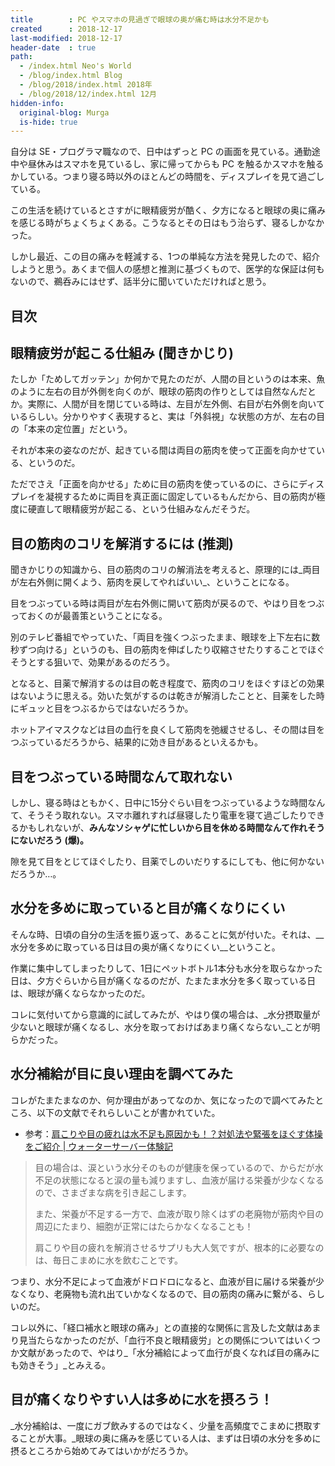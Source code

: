 ```yaml
---
title        : PC やスマホの見過ぎで眼球の奥が痛む時は水分不足かも
created      : 2018-12-17
last-modified: 2018-12-17
header-date  : true
path:
  - /index.html Neo's World
  - /blog/index.html Blog
  - /blog/2018/index.html 2018年
  - /blog/2018/12/index.html 12月
hidden-info:
  original-blog: Murga
  is-hide: true
---
```


自分は SE・プログラマ職なので、日中はずっと PC の画面を見ている。通勤途中や昼休みはスマホを見ているし、家に帰ってからも PC を触るかスマホを触るかしている。つまり寝る時以外のほとんどの時間を、ディスプレイを見て過ごしている。

この生活を続けているとさすがに眼精疲労が酷く、夕方になると眼球の奥に痛みを感じる時がちょくちょくある。こうなるとその日はもう治らず、寝るしかなかった。

しかし最近、この目の痛みを軽減する、1つの単純な方法を発見したので、紹介しようと思う。あくまで個人の感想と推測に基づくもので、医学的な保証は何もないので、鵜呑みにはせず、話半分に聞いていただければと思う。

## 目次

## 眼精疲労が起こる仕組み (聞きかじり)

たしか「ためしてガッテン」か何かで見たのだが、人間の目というのは本来、魚のように左右の目が外側を向くのが、眼球の筋肉の作りとしては自然なんだとか。実際に、人間が目を閉じている時は、左目が左外側、右目が右外側を向いているらしい。分かりやすく表現すると、実は「外斜視」な状態の方が、左右の目の「本来の定位置」だという。

それが本来の姿なのだが、起きている間は両目の筋肉を使って正面を向かせている、というのだ。

ただでさえ「正面を向かせる」ために目の筋肉を使っているのに、さらにディスプレイを凝視するために両目を真正面に固定しているもんだから、目の筋肉が極度に硬直して眼精疲労が起こる、という仕組みなんだそうだ。

## 目の筋肉のコリを解消するには (推測)

聞きかじりの知識から、目の筋肉のコリの解消法を考えると、原理的には_両目が左右外側に開くよう、筋肉を戻してやればいい_、ということになる。

目をつぶっている時は両目が左右外側に開いて筋肉が戻るので、やはり目をつぶっておくのが最善策ということになる。

別のテレビ番組でやっていた、「両目を強くつぶったまま、眼球を上下左右に数秒ずつ向ける」というのも、目の筋肉を伸ばしたり収縮させたりすることでほぐそうとする狙いで、効果があるのだろう。

となると、目薬で解消するのは目の乾き程度で、筋肉のコリをほぐすほどの効果はないように思える。効いた気がするのは乾きが解消したことと、目薬をした時にギュッと目をつぶるからではないだろうか。

ホットアイマスクなどは目の血行を良くして筋肉を弛緩させるし、その間は目をつぶっているだろうから、結果的に効き目があるといえるかも。

## 目をつぶっている時間なんて取れない

しかし、寝る時はともかく、日中に15分ぐらい目をつぶっているような時間なんて、そうそう取れない。スマホ離れすれば昼寝したり電車を寝て過ごしたりできるかもしれないが、__みんなソシャゲに忙しいから目を休める時間なんて作れそうにないだろう (爆)。__

隙を見て目をとじてほぐしたり、目薬でしのいだりするにしても、他に何かないだろうか…。

## 水分を多めに取っていると目が痛くなりにくい

そんな時、日頃の自分の生活を振り返って、あることに気が付いた。それは、__水分を多めに取っている日は目の奥が痛くなりにくい__ということ。

作業に集中してしまったりして、1日にペットボトル1本分も水分を取らなかった日は、夕方ぐらいから目が痛くなるのだが、たまたま水分を多く取っている日は、眼球が痛くならなかったのだ。

コレに気付いてから意識的に試してみたが、やはり僕の場合は、_水分摂取量が少ないと眼球が痛くなるし、水分を取っておけばあまり痛くならない_ことが明らかだった。

## 水分補給が目に良い理由を調べてみた

コレがたまたまなのか、何か理由があってなのか、気になったので調べてみたところ、以下の文献でそれらしいことが書かれていた。

- 参考：[肩こりや目の疲れは水不足も原因かも！？対処法や緊張をほぐす体操をご紹介 | ウォーターサーバー体験記](https://water-server-first.com/health/katakori-menotukare)

> 目の場合は、涙という水分そのものが健康を保っているので、からだが水不足の状態になると涙の量も減りますし、血液が届ける栄養が少なくなるので、さまざまな病を引き起こします。
> 
> また、栄養が不足する一方で、血液が取り除くはずの老廃物が筋肉や目の周辺にたまり、細胞が正常にはたらかなくなることも！
> 
> 肩こりや目の疲れを解消させるサプリも大人気ですが、根本的に必要なのは、毎日こまめに水を飲むことです。

つまり、水分不足によって血液がドロドロになると、血液が目に届ける栄養が少なくなり、老廃物も流れ出ていかなくなるので、目の筋肉の痛みに繋がる、らしいのだ。

コレ以外に、「経口補水と眼球の痛み」との直接的な関係に言及した文献はあまり見当たらなかったのだが、「血行不良と眼精疲労」との関係についてはいくつか文献があったので、やはり_「水分補給によって血行が良くなれば目の痛みにも効きそう」_とみえる。

## 目が痛くなりやすい人は多めに水を摂ろう！

_水分補給は、一度にガブ飲みするのではなく、少量を高頻度でこまめに摂取することが大事。_眼球の奥に痛みを感じている人は、まずは日頃の水分を多めに摂るところから始めてみてはいかがだろうか。
